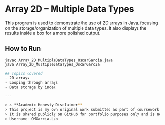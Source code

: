 # Array 2D – Multiple Data Types

This program is used to demonstrate the use of 2D arrays in Java, focusing on the storage/organization of multiple data types. It also displays the results inside a box for a more polished output.

## How to Run
```bash
javac Array_2D_MultipleDataTypes_OscarGarcia.java
java Array_2D_MultipleDataTypes_OscarGarcia

## Topics Covered
- 2D arrays
- Looping through arrays
- Data storage by index

---

> ⚠️ **Academic Honesty Disclaimer**  
> This project is my own original work submitted as part of coursework.  
> It is shared publicly on GitHub for portfolio purposes only and is not intended for reuse in academic settings.  
> Username: OMGarcia-Lab

